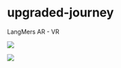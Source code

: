 # upgraded-journey
LangMers AR - VR



![](https://cdn.mathpix.com/snip/images/uw4CG6jvQe-lIhYj1SuPhzB2RODydTscLvx0DGkWsIk.original.fullsize.png)



![](https://cdn.mathpix.com/snip/images/pnFSKCwTEhXof9MA6eZ_WwtZZJDbPVWhQQHJz9KMFVA.original.fullsize.png)
